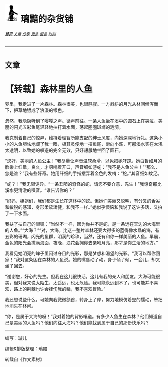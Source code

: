 # [<img src="图标.png" alt="Logo" style="zoom:7%;" />](index.html) 璃黯的杂货铺

###### **[`首页`](index.html)**		[`文章`](文章.html)		[`分享`](分享.html)		[`更多`](更多.html)		[`留言`](留言.html)		[`时刻`](时刻.html)

---

# `文章`

# 【转载】森林里的人鱼

梦里，我走进了一片森林。森林很美，也很静寂。一方斜斜的月光从林间倾泻而下，把草地镀成了浪漫的银色。

忽然，我隐隐听到了嘤嘤之声。循声前往。一条人鱼坐在溪中的圆石上在哭泣，美丽的闪光五彩鱼尾轻轻地拍打着水面，荡起圈圈斑斓的涟漪。

我克制着自己的惊异，维持着理智所能支配的绅士风度，向她深深地行礼。这条小小的人鱼胆怯地觑了我一眼，极其灵便地一摆鱼尾，滑向小溪，可那溪水实在太浅太透明，以致她的躲避的完全无效，只好赧赧地坐回了圆石。

“您好，美丽的人鱼公主！”我尽量让声音温软柔滑，以免把她吓跑。她白晳如月的脸染上红晕，良久，才嗫嚅着开口，声音细如游蛇：“我不是人鱼公主！”“那么，您是谁？”我有些好奇。她用纤细的手指摆弄着金色的发梢：“蛇。”其音细如蚊足。

“蛇？！”我无限诧异。“一条丑陋的奇怪的蛇，请您不要介意，先生！”我惊奇那比溪水更清澈的嗓音。“谁告诉你的？”

“妈妈、姐姐们，我们都是生长在这林中的蛇。但她们美丽又聪明，有分叉的舌尖和敏锐的感知，身形柔软矫健，和我不一样。”她似乎懊恼和我说了这许多话，又拍了一下水面。

我扶了扶自己的眼镜：“当然不一样，因为你并不是蛇，是一条远在天边的大海里的人鱼。”“大海？”“对，大海。比这一整片森林还要大得多的蓝得像水晶的海，有五彩的珊瑚，闪光的鱼群，明润的珍珠，当然，还有和你一样美丽的人鱼。早晨，金色的阳光会撒满海面，夜晚，浪花会拥你去亲吻月亮，那才是你生活的地方。”

我看见她明亮的眸子里闪过夺目的光彩，那是梦想和渴望的光彩。“我可以帮你回家！”我对这条困在森林的人鱼说。她的嘴唇动了动，身子倾了倾，一会儿，却又坐了回去。

“谢谢您，好心的先生。但我在这儿很快活，这儿有我的亲人和朋友。大海可能很美，但对我来说太陌生，太遥远，也太危险。我可能永远到不了，也可能并不喜欢，路上的荆棘也许会挂伤我的鳞，我不喜欢冒险。”

我还想说些什么，可她向我微微颔首，转身上了岸，努力地模仿着蛇的蠕动，笨拙地消失在林间。

“你，是属于大海的呀！”我对着她的背影嚷道。有多少人鱼生在森林？他们知道自己是美丽的人鱼吗？他们向往大海吗？他们能找到属于自己的那份快乐吗？

----

编写：璇儿

编辑&排版整理：璃黯

转载自《作文素材》